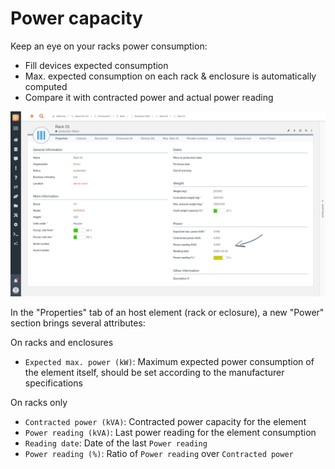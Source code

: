 # Power capacity

Keep an eye on your racks power consumption:

  * Fill devices expected consumption
  * Max. expected consumption on each rack & enclosure is automatically computed
  * Compare it with contracted power and actual power reading

![](../img/feat--power-capacity--01.png)

In the "Properties" tab of an host element (rack or eclosure), a new "Power" section brings several attributes:

On racks and enclosures

  * `Expected max. power (kW)`: Maximum expected power consumption of the element itself, should be set according to the manufacturer specifications

On racks only

  * `Contracted power (kVA)`: Contracted power capacity for the element
  * `Power reading (kVA)`: Last power reading for the element consumption
  * `Reading date`: Date of the last `Power reading`
  * `Power reading (%)`: Ratio of `Power reading` over `Contracted power`